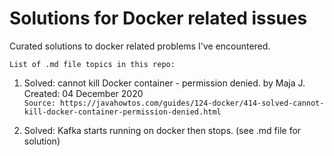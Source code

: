 # Solutions for Docker related issues
Curated solutions to docker related problems I've encountered.

````List of .md file topics in this repo:````

1. Solved: cannot kill Docker container - permission denied. by Maja J. Created: 04 December 2020 <br>
 ```` Source: https://javahowtos.com/guides/124-docker/414-solved-cannot-kill-docker-container-permission-denied.html  ````
 
 2. Solved: Kafka starts running on docker then stops. (see .md file for solution)


